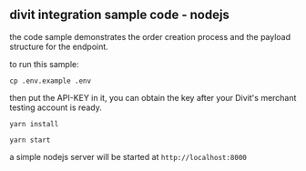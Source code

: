 ## divit integration sample code - nodejs

the code sample demonstrates the order creation process and the payload structure for the endpoint.

to run this sample:

`cp .env.example .env`

then put the API-KEY in it, you can obtain the key after your Divit's merchant testing account is ready.

`yarn install`

`yarn start`

a simple nodejs server will be started at `http://localhost:8000`
